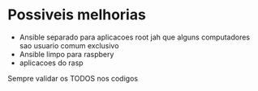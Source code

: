 # Possiveis melhorias
- Ansible separado para aplicacoes root jah que alguns computadores sao usuario comum exclusivo
- Ansible limpo para raspbery
- aplicacoes do rasp

Sempre validar os TODOS nos codigos
